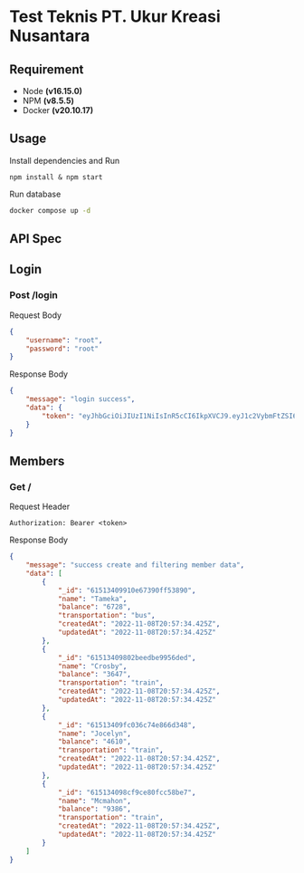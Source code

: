 # Test Teknis PT. Ukur Kreasi Nusantara

## Requirement

- Node **(v16.15.0)**
- NPM **(v8.5.5)**
- Docker **(v20.10.17)**

## Usage
Install dependencies and Run

```
npm install & npm start
```

Run database

```bash
docker compose up -d
```

## API Spec

## Login

### Post /login

Request Body

```json
{
    "username": "root",
    "password": "root"
}
```

Response Body

```json
{
    "message": "login success",
    "data": {
        "token": "eyJhbGciOiJIUzI1NiIsInR5cCI6IkpXVCJ9.eyJ1c2VybmFtZSI6InJvb3QiLCJpYXQiOjE2Njc5NDE3MTYsImV4cCI6MTY2Nzk0NTMxNn0.Ck3rZ_xdUVJq7pngw52gab3P95lH2KsZljPwI6dlF1E"
    }
}
```
## Members

### Get /
Request Header
```
Authorization: Bearer <token>
```

Response Body

```json
{
    "message": "success create and filtering member data",
    "data": [
        {
            "_id": "61513409910e67390ff53890",
            "name": "Tameka",
            "balance": "6728",
            "transportation": "bus",
            "createdAt": "2022-11-08T20:57:34.425Z",
            "updatedAt": "2022-11-08T20:57:34.425Z"
        },
        {
            "_id": "61513409802beedbe9956ded",
            "name": "Crosby",
            "balance": "3647",
            "transportation": "train",
            "createdAt": "2022-11-08T20:57:34.425Z",
            "updatedAt": "2022-11-08T20:57:34.425Z"
        },
        {
            "_id": "61513409fc036c74e866d348",
            "name": "Jocelyn",
            "balance": "4610",
            "transportation": "train",
            "createdAt": "2022-11-08T20:57:34.425Z",
            "updatedAt": "2022-11-08T20:57:34.425Z"
        },
        {
            "_id": "615134098cf9ce80fcc58be7",
            "name": "Mcmahon",
            "balance": "9386",
            "transportation": "train",
            "createdAt": "2022-11-08T20:57:34.425Z",
            "updatedAt": "2022-11-08T20:57:34.425Z"
        }
    ]
}
```